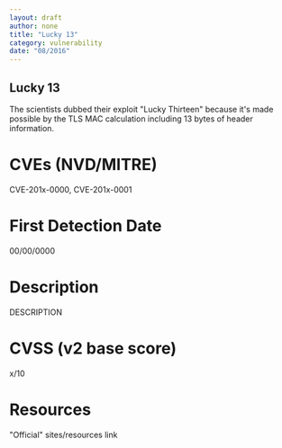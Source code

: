 ```yaml
---
layout: draft
author: none
title: "Lucky 13"
category: vulnerability
date: "08/2016"
---
```


## Lucky 13

The scientists dubbed their exploit "Lucky Thirteen" because it's made possible by the TLS MAC calculation including 13 bytes of header information.
<!-- more -->

# CVEs (NVD/MITRE)
CVE-201x-0000, CVE-201x-0001

# First Detection Date
00/00/0000

# Description
DESCRIPTION

# CVSS (v2 base score)
x/10

# Resources
"Official" sites/resources link
